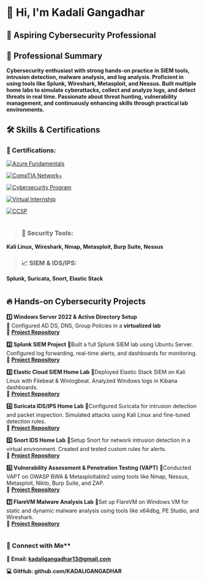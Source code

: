 # 👋 Hi, I'm Kadali Gangadhar


## 🔹 Aspiring Cybersecurity Professional

## 📝 Professional Summary

**Cybersecurity enthusiast with strong hands-on practice in SIEM tools, intrusion detection, malware analysis, and log analysis. Proficient in using tools like Splunk, Wireshark, Metasploit, and Nessus. Built multiple home labs to simulate cyberattacks, collect and analyze logs, and detect threats in real time. Passionate about threat hunting, vulnerability management, and continuously enhancing skills through practical lab environments.**

## 🛠 Skills & Certifications
### 🏅 Certifications:

[![Azure Fundamentals](https://img.shields.io/badge/Certificate-Azure%20Fundamentals-blue?style=for-the-badge&logo=microsoftazure)](https://drive.google.com/file/d/1rEJFl-OjY2X_eRcEpSCgLk81pHAkKSMA/view?usp=drivesdk)


[![CompTIA Network+](https://img.shields.io/badge/Certificate-CompTIA%20Network%2B-red?style=for-the-badge&logo=comptia)](https://drive.google.com/file/d/1HRP_gOQ1hyePgEWUTDaOmJ_EfcM8l9Xf/view?usp=sharing)

[![Cybersecurity Program](https://img.shields.io/badge/Certificate-Advanced%20Cybersecurity%20Program-blue?style=for-the-badge&logo=microsoftdefender)](https://drive.google.com/file/d/1DJ3LXeF2GIbgf5mUyYbGgUDT6PFIENUe/view?usp=drive_link)

[![Virtual Internship](https://img.shields.io/badge/Certificate-NPCI%20Virtual%20Internship-darkgreen?style=for-the-badge&logo=nationalgeographic)](https://drive.google.com/file/d/1P1dIGb-7ragC8JskOPkQ_UyU4H6mBvdM/view?usp=sharing)

[![CCSP](https://img.shields.io/badge/Certificate-CCSP%20Certified%20Cloud%20Security%20Professional-blueviolet?style=for-the-badge&logo=cloudflare)](https://drive.google.com/file/d/1P49JA_thSz59glXeovyqwBoCSOaP1Knz/view?usp=sharing)
#


> ### 🔧 Security Tools: 
   **Kali Linux, Wireshark, Nmap, Metasploit, Burp Suite, Nessus**

> ### 📈 SIEM & IDS/IPS:
  **Splunk, Suricata, Snort, Elastic Stack**
#

## 🔥 Hands-on Cybersecurity Projects

**1️⃣ Windows Server 2022 & Active Directory Setup**  
📌 Configured AD DS, DNS, Group Policies in a **virtualized lab** <br>
 🔗 **[Project Repository](https://drive.google.com/file/d/1cz-4paTKuaKgcsgwfG5qKpUHOBslh70N/view?usp=sharing)**  

**2️⃣ Splunk SIEM Project**
📌Built a full Splunk SIEM lab using Ubuntu Server. Configured log forwarding, real-time alerts, and dashboards for monitoring. <br>
 🔗 **[Project Repository](https://github.com/KADALIGANGADHAR/Splunk-SIEM-Project.git)**

**3️⃣ Elastic Cloud SIEM Home Lab**
📌Deployed Elastic Stack SIEM on Kali Linux with Filebeat & Winlogbeat. Analyzed Windows logs in Kibana dashboards.<br>
 🔗 **[Project Repository](https://github.com/KADALIGANGADHAR/Elastic-Cloud-SIEM-Home-Lab-Setup.git)**

**4️⃣ Suricata IDS/IPS Home Lab**
📌Configured Suricata for intrusion detection and packet inspection. Simulated attacks using Kali Linux and fine-tuned detection rules.<br>
 🔗 **[Project Repository](https://github.com/KADALIGANGADHAR/Suricata-IDS-IPS-Home-Lab.git)**

**5️⃣ Snort IDS Home Lab**
📌Setup Snort for network intrusion detection in a virtual environment. Created and tested custom rules for alerts.<br>
 🔗 **[Project Repository](https://github.com/KADALIGANGADHAR/Snort-IDS-Home-Lab.git)**

**6️⃣ Vulnerability Assessment & Penetration Testing (VAPT)**
📌Conducted VAPT on OWASP BWA & Metasploitable2 using tools like Nmap, Nessus, Metasploit, Nikto, Burp Suite, and ZAP.<br>
 🔗 **[Project Repository](https://github.com/KADALIGANGADHAR/Vulnerability-Assessment-Penetration-Testing-VAPT-Projects.git)**

**7️⃣ FlareVM Malware Analysis Lab**
📌Set up FlareVM on Windows VM for static and dynamic malware analysis using tools like x64dbg, PE Studio, and Wireshark.<br>
 🔗 **[Project Repository](https://github.com/KADALIGANGADHAR/FlareVM-Lab-Setup-for-Malware-Analysis.git)**

#

### 🔗 Connect with Me**

**📧 Email: kadaligangadhar13@gmail.com**

**💻 GitHub: github.com/KADALIGANGADHAR**


